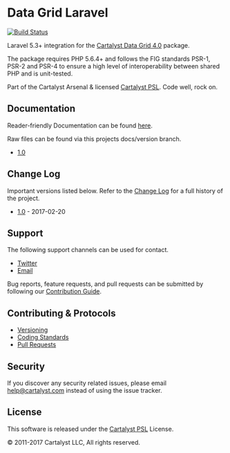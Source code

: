 # Data Grid Laravel

[![Build Status](https://travis-ci.com/cartalyst/data-grid-laravel.svg?token=98Zt8zYdwyheTKqziswS&branch=1.0)](https://travis-ci.com/cartalyst/data-grid-laravel)

Laravel 5.3+ integration for the [Cartalyst Data Grid 4.0](https://cartalyst.com/manual/data-grid/4.0) package.

The package requires PHP 5.6.4+ and follows the FIG standards PSR-1, PSR-2 and PSR-4 to ensure a high level of interoperability between shared PHP and is unit-tested.

Part of the Cartalyst Arsenal & licensed [Cartalyst PSL](LICENSE). Code well, rock on.

## Documentation

Reader-friendly Documentation can be found [here](https://cartalyst.com/manual/data-grid-laravel/1.0).

Raw files can be found via this projects docs/version branch.

- [1.0](https://github.com/cartalyst/data-grid/tree/docs/1.0)

## Change Log

Important versions listed below. Refer to the [Change Log](CHANGELOG.md) for a full history of the project.

- [1.0](CHANGELOG.md) - 2017-02-20

## Support

The following support channels can be used for contact.

- [Twitter](https://twitter.com/cartalyst)
- [Email](mailto:help@cartalyst.com)

Bug reports, feature requests, and pull requests can be submitted by following our [Contribution Guide](CONTRIBUTING.md).

## Contributing & Protocols

- [Versioning](CONTRIBUTING.md#versioning)
- [Coding Standards](CONTRIBUTING.md#coding-standards)
- [Pull Requests](CONTRIBUTING.md#pull-requests)

## Security

If you discover any security related issues, please email help@cartalyst.com instead of using the issue tracker.

## License

This software is released under the [Cartalyst PSL](LICENSE) License.

© 2011-2017 Cartalyst LLC, All rights reserved.
